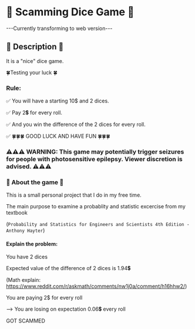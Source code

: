 # 🎲 Scamming Dice Game 🎲
---Currently transforming to web version---

## 🎲 Description 🎲
It is a "nice" dice game.

🍀Testing your luck 🍀

### Rule:
✅  You will have a starting 10$ and 2 dices.

✅  Pay 2💲 for every roll.

✅  And you win the difference of the 2 dices for every roll.

✅  🍀🍀🍀 GOOD LUCK AND HAVE FUN 🍀🍀🍀

### ⚠️⚠️⚠️ WARNING: This game may potentially trigger seizures for people with photosensitive epilepsy. Viewer discretion is advised. ⚠️⚠️⚠️

### 🎲 About the game 🎲

This is a small personal project that I do in my free time.

The main purpose to examine a probablity and statistic excercise from my textbook

(```Probability and Statistics for Engineers and Scientists 4th Edition - Anthony Hayter```)

#### Explain the problem:

You have 2 dices

Expected value of the difference of 2 dices is 1.94💲

(Math explain: https://www.reddit.com/r/askmath/comments/nw1j0a/comment/h16hhw2/)

You are paying 2$ for every roll

--> You are losing on expectation 0.06💲 every roll

GOT SCAMMED

